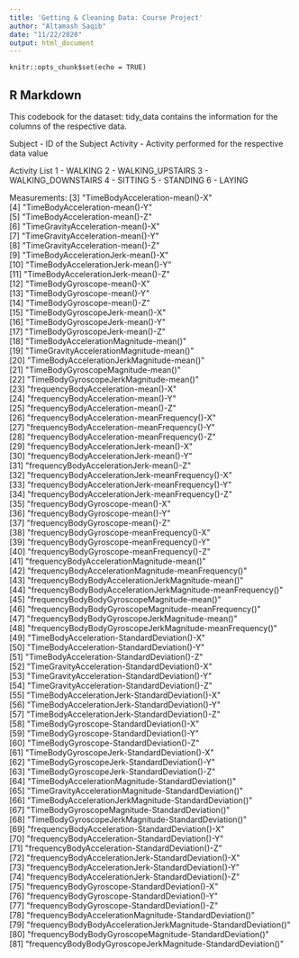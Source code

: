 ```yaml
---
title: 'Getting & Cleaning Data: Course Project'
author: "Altamash Saqib"
date: "11/22/2020"
output: html_document
---
```


```{r setup, include=FALSE}
knitr::opts_chunk$set(echo = TRUE)
```

## R Markdown

This codebook for the dataset: tidy_data contains the information for the 
columns of the respective data.


Subject - ID of the Subject
Activity - Activity performed for the respective data value

Activity List
1 - WALKING
2 - WALKING_UPSTAIRS
3 - WALKING_DOWNSTAIRS
4 - SITTING
5 - STANDING
6 - LAYING

Measurements:
 [3] "TimeBodyAcceleration-mean()-X"                                 
 [4] "TimeBodyAcceleration-mean()-Y"                                 
 [5] "TimeBodyAcceleration-mean()-Z"                                 
 [6] "TimeGravityAcceleration-mean()-X"                              
 [7] "TimeGravityAcceleration-mean()-Y"                              
 [8] "TimeGravityAcceleration-mean()-Z"                              
 [9] "TimeBodyAccelerationJerk-mean()-X"                             
[10] "TimeBodyAccelerationJerk-mean()-Y"                             
[11] "TimeBodyAccelerationJerk-mean()-Z"                             
[12] "TimeBodyGyroscope-mean()-X"                                    
[13] "TimeBodyGyroscope-mean()-Y"                                    
[14] "TimeBodyGyroscope-mean()-Z"                                    
[15] "TimeBodyGyroscopeJerk-mean()-X"                                
[16] "TimeBodyGyroscopeJerk-mean()-Y"                                
[17] "TimeBodyGyroscopeJerk-mean()-Z"                                
[18] "TimeBodyAccelerationMagnitude-mean()"  
[19] "TimeGravityAccelerationMagnitude-mean()"                       
[20] "TimeBodyAccelerationJerkMagnitude-mean()"                      
[21] "TimeBodyGyroscopeMagnitude-mean()"                             
[22] "TimeBodyGyroscopeJerkMagnitude-mean()"                         
[23] "frequencyBodyAcceleration-mean()-X"                            
[24] "frequencyBodyAcceleration-mean()-Y"                            
[25] "frequencyBodyAcceleration-mean()-Z"                            
[26] "frequencyBodyAcceleration-meanFrequency()-X"                   
[27] "frequencyBodyAcceleration-meanFrequency()-Y"                   
[28] "frequencyBodyAcceleration-meanFrequency()-Z"                   
[29] "frequencyBodyAccelerationJerk-mean()-X"                        
[30] "frequencyBodyAccelerationJerk-mean()-Y"                        
[31] "frequencyBodyAccelerationJerk-mean()-Z"                        
[32] "frequencyBodyAccelerationJerk-meanFrequency()-X"               
[33] "frequencyBodyAccelerationJerk-meanFrequency()-Y"               
[34] "frequencyBodyAccelerationJerk-meanFrequency()-Z"               
[35] "frequencyBodyGyroscope-mean()-X"                               
[36] "frequencyBodyGyroscope-mean()-Y"                               
[37] "frequencyBodyGyroscope-mean()-Z"                               
[38] "frequencyBodyGyroscope-meanFrequency()-X"                      
[39] "frequencyBodyGyroscope-meanFrequency()-Y"                      
[40] "frequencyBodyGyroscope-meanFrequency()-Z"                      
[41] "frequencyBodyAccelerationMagnitude-mean()"                     
[42] "frequencyBodyAccelerationMagnitude-meanFrequency()"            
[43] "frequencyBodyBodyAccelerationJerkMagnitude-mean()"             
[44] "frequencyBodyBodyAccelerationJerkMagnitude-meanFrequency()"    
[45] "frequencyBodyBodyGyroscopeMagnitude-mean()"                    
[46] "frequencyBodyBodyGyroscopeMagnitude-meanFrequency()"           
[47] "frequencyBodyBodyGyroscopeJerkMagnitude-mean()"                
[48] "frequencyBodyBodyGyroscopeJerkMagnitude-meanFrequency()"
[49] "TimeBodyAcceleration-StandardDeviation()-X"                    
[50] "TimeBodyAcceleration-StandardDeviation()-Y"                    
[51] "TimeBodyAcceleration-StandardDeviation()-Z"                    
[52] "TimeGravityAcceleration-StandardDeviation()-X"                 
[53] "TimeGravityAcceleration-StandardDeviation()-Y"                 
[54] "TimeGravityAcceleration-StandardDeviation()-Z"                 
[55] "TimeBodyAccelerationJerk-StandardDeviation()-X"                
[56] "TimeBodyAccelerationJerk-StandardDeviation()-Y"                
[57] "TimeBodyAccelerationJerk-StandardDeviation()-Z"                
[58] "TimeBodyGyroscope-StandardDeviation()-X"                       
[59] "TimeBodyGyroscope-StandardDeviation()-Y"                       
[60] "TimeBodyGyroscope-StandardDeviation()-Z"                       
[61] "TimeBodyGyroscopeJerk-StandardDeviation()-X"                   
[62] "TimeBodyGyroscopeJerk-StandardDeviation()-Y"                   
[63] "TimeBodyGyroscopeJerk-StandardDeviation()-Z"                   
[64] "TimeBodyAccelerationMagnitude-StandardDeviation()"             
[65] "TimeGravityAccelerationMagnitude-StandardDeviation()"          
[66] "TimeBodyAccelerationJerkMagnitude-StandardDeviation()"         
[67] "TimeBodyGyroscopeMagnitude-StandardDeviation()"                
[68] "TimeBodyGyroscopeJerkMagnitude-StandardDeviation()"            
[69] "frequencyBodyAcceleration-StandardDeviation()-X"               
[70] "frequencyBodyAcceleration-StandardDeviation()-Y"               
[71] "frequencyBodyAcceleration-StandardDeviation()-Z"               
[72] "frequencyBodyAccelerationJerk-StandardDeviation()-X"           
[73] "frequencyBodyAccelerationJerk-StandardDeviation()-Y"           
[74] "frequencyBodyAccelerationJerk-StandardDeviation()-Z"           
[75] "frequencyBodyGyroscope-StandardDeviation()-X"                  
[76] "frequencyBodyGyroscope-StandardDeviation()-Y"                  
[77] "frequencyBodyGyroscope-StandardDeviation()-Z"                  
[78] "frequencyBodyAccelerationMagnitude-StandardDeviation()"        
[79] "frequencyBodyBodyAccelerationJerkMagnitude-StandardDeviation()"
[80] "frequencyBodyBodyGyroscopeMagnitude-StandardDeviation()"       
[81] "frequencyBodyBodyGyroscopeJerkMagnitude-StandardDeviation()"   
